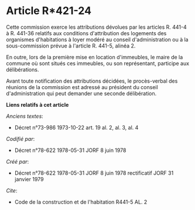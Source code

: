 # Article R*421-24

Cette commission exerce les attributions dévolues par les articles R. 441-4 à R. 441-36 relatifs aux conditions d'attribution
des logements des organismes d'habitations à loyer modéré au conseil d'administration ou à la sous-commission prévue à
l'article R. 441-5, alinéa 2.

En outre, lors de la première mise en location d'immeubles, le maire de la commune où sont situés ces immeubles, ou son
représentant, participe aux délibérations.

Avant toute notification des attributions décidées, le procès-verbal des réunions de la commission est adressé au président
du conseil d'administration qui peut demander une seconde délibération.

**Liens relatifs à cet article**

_Anciens textes_:

  - Décret n°73-986 1973-10-22 art. 19 al. 2, al. 3, al. 4

_Codifié par_:

  - Décret n°78-622 1978-05-31 JORF 8 juin 1978

_Créé par_:

  - Décret n°78-622 1978-05-31 JORF 8 juin 1978 rectificatif JORF 31 janvier 1979

_Cite_:

  - Code de la construction et de l'habitation R441-5 AL. 2
